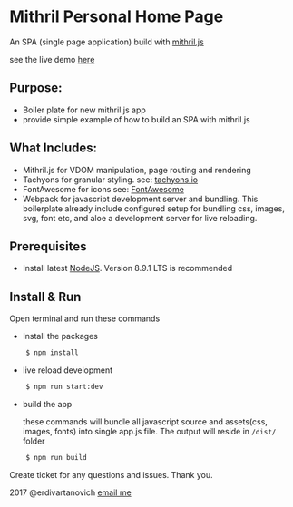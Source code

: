 # Mithril Personal Home Page
An SPA (single page application) build with [mithril.js](https://mithril.js.org)

see the live demo [here]("https://erdivartanovich.githu****b.io/aboutme/")

## Purpose: 
- Boiler plate for new mithril.js app
- provide simple example of how to build an SPA with mithril.js 

## What Includes:
- Mithril.js for VDOM manipulation, page routing and rendering
- Tachyons for granular styling. see: [tachyons.io](http://tachyons.io)
- FontAwesome for icons see: [FontAwesome](http://fontawesome.io/icons/)
- Webpack for javascript development server and bundling. This boilerplate already include configured setup for bundling css, images, svg, font etc, and aloe a development server for live reloading.

## Prerequisites
- Install latest [NodeJS](https://nodejs.org). Version 8.9.1 LTS is recommended

## Install & Run
Open terminal and run these commands
- Install the packages 

```sh
    $ npm install
``` 
- live reload development

```sh
    $ npm run start:dev
```
- build the app

    these commands will bundle all javascript source and assets(css, images, fonts) into single app.js file. The output will reside in `/dist/` folder 
```sh
    $ npm run build
```

Create ticket for any questions and issues. Thank you.

2017 @erdivartanovich [email me](mailto:erdivartanovich@gmail.com)